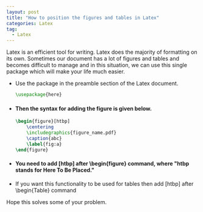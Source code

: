 ```yaml
---
layout: post
title: "How to position the figures and tables in Latex"
categories: Latex
tag: 
  - Latex
---
```




Latex is an efficient tool for writing. Latex does the majority of formatting on its own. Sometimes our document has a lot of figures and tables and becomes difficult to manage and in this situation, we can use this single package which will make your life much easier. 

* Use the package in the preamble section of the Latex document.

  ```latex
  \usepackage{here}
  ```

* #### Then the syntax for adding the figure is given below. 

  ```latex
  \begin{figure}[htbp]
      \centering
      \includegraphics{figure_name.pdf}
      \caption{abc}
      \label{fig:a}
  \end{figure}
  ```

* #### You need to add [htbp] after \begin{figure} command, where  "htbp stands for Here To Be Placed."

* If you want this functionality to be used for tables then  add [htbp] after \begin{Table} command

Hope this solves some of your problem. 